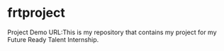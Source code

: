 # frtproject
Project Demo URL:This is my repository that contains my project for my Future Ready Talent Internship. 
